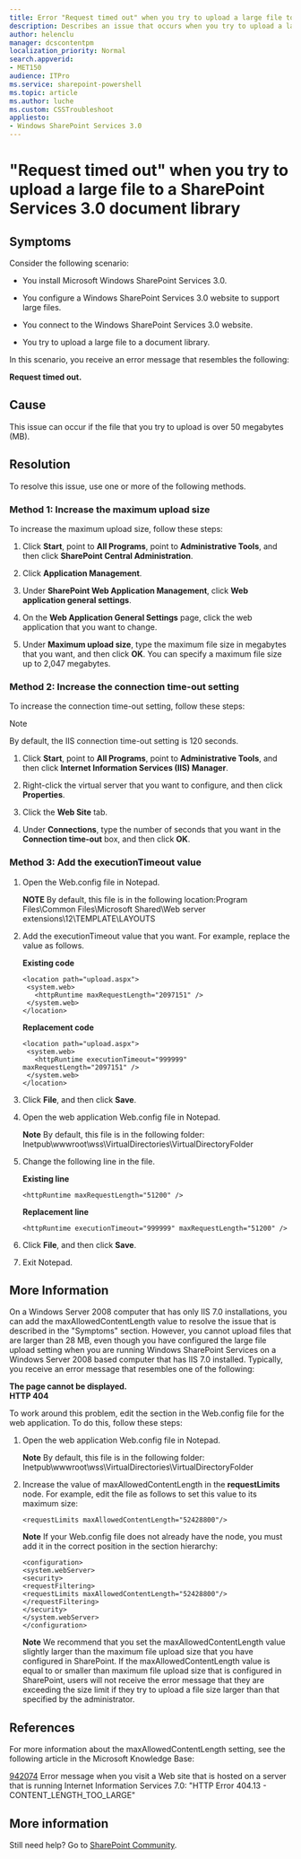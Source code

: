 ```yaml
---
title: Error "Request timed out" when you try to upload a large file to a document library on a Windows SharePoint Services 3.0 site
description: Describes an issue that occurs when you try to upload a large file to a document library on a Windows SharePoint Services 3.0 site.
author: helenclu
manager: dcscontentpm
localization_priority: Normal
search.appverid: 
- MET150
audience: ITPro
ms.service: sharepoint-powershell
ms.topic: article
ms.author: luche
ms.custom: CSSTroubleshoot
appliesto:
- Windows SharePoint Services 3.0
---
```


# "Request timed out" when you try to upload a large file to a SharePoint Services 3.0 document library

## Symptoms  

Consider the following scenario:  

- You install Microsoft Windows SharePoint Services 3.0.   

- You configure a Windows SharePoint Services 3.0 website to support large files.   

- You connect to the Windows SharePoint Services 3.0 website.   

- You try to upload a large file to a document library.     

In this scenario, you receive an error message that resembles the following:  

**Request timed out.**

## Cause  

This issue can occur if the file that you try to upload is over 50 megabytes (MB).  

## Resolution  

To resolve this issue, use one or more of the following methods. 

### Method 1: Increase the maximum upload size  

To increase the maximum upload size, follow these steps:  

1. Click **Start**, point to **All Programs**, point to **Administrative Tools**, and then click **SharePoint Central Administration**.    

2. Click **Application Management**.   

3. Under **SharePoint Web Application Management**, click **Web application general settings**.

4. On the **Web Application General Settings** page, click the web application that you want to change.  

5. Under **Maximum upload size**, type the maximum file size in megabytes that you want, and then click **OK**. You can specify a maximum file size up to 2,047 megabytes.     

### Method 2: Increase the connection time-out setting  

To increase the connection time-out setting, follow these steps:  

> [!NOTE]
> By default, the IIS connection time-out setting is 120 seconds.   

1. Click **Start**, point to **All Programs**, point to **Administrative Tools**, and then click **Internet Information Services (IIS) Manager**.   

2. Right-click the virtual server that you want to configure, and then click **Properties**.

3. Click the **Web Site** tab.    

4. Under **Connections**, type the number of seconds that you want in the **Connection time-out** box, and then click **OK**.     

### Method 3: Add the executionTimeout value  

1. Open the Web.config file in Notepad.   

   **NOTE** By default, this file is in the following location:Program Files\Common Files\Microsoft Shared\Web server extensions\12\TEMPLATE\LAYOUTS

2. Add the executionTimeout value that you want. For example, replace the value as follows.  

   **Existing code**   

   ```  
   <location path="upload.aspx">   
    <system.web>   
      <httpRuntime maxRequestLength="2097151" />   
    </system.web>   
   </location>  
   ```  

   **Replacement code**  

   ```  
   <location path="upload.aspx">   
    <system.web>   
      <httpRuntime executionTimeout="999999" maxRequestLength="2097151" />   
    </system.web>   
   </location>  
   ```  

3. Click **File**, and then click **Save**.

4. Open the web application Web.config file in Notepad.   

   **Note** By default, this file is in the following folder: Inetpub\wwwroot\wss\VirtualDirectories\VirtualDirectoryFolder    
5. Change the following line in the file.  

   **Existing line**  

   ```  
   <httpRuntime maxRequestLength="51200" />  
   ```  

   **Replacement line**

   ```  
   <httpRuntime executionTimeout="999999" maxRequestLength="51200" />  
   ```  

6. Click **File**, and then click **Save**.   

7. Exit Notepad.     

## More Information  

On a Windows Server 2008 computer that has only IIS 7.0 installations, you can add the maxAllowedContentLength value to resolve the issue that is described in the "Symptoms" section. However, you cannot upload files that are larger than 28 MB, even though you have configured the large file upload setting when you are running Windows SharePoint Services on a Windows Server 2008 based computer that has IIS 7.0 installed. Typically, you receive an error message that resembles one of the following:  

**The page cannot be displayed.**  
**HTTP 404**  

To work around this problem, edit the <configuration> section in the Web.config file for the web application. To do this, follow these steps:  

1. Open the web application Web.config file in Notepad.   

   **Note** By default, this file is in the following folder: Inetpub\wwwroot\wss\VirtualDirectories\VirtualDirectoryFolder

2. Increase the value of maxAllowedContentLength in the **requestLimits** node. For example, edit the file as follows to set this value to its maximum size: 

   ```
   <requestLimits maxAllowedContentLength="52428800"/>
   ```

   **Note** If your Web.config file does not already have the <requestLimits> node, you must add it in the correct position in the section hierarchy:  

   ```
   <configuration>  
   <system.webServer>  
   <security>  
   <requestFiltering>  
   <requestLimits maxAllowedContentLength="52428800"/>  
   </requestFiltering>  
   </security>  
   </system.webServer>  
   </configuration>
   ```

   **Note** We recommend that you set the maxAllowedContentLength value slightly larger than the maximum file upload size that you have configured in SharePoint. If the maxAllowedContentLength value is equal to or smaller than maximum file upload size that is configured in SharePoint, users will not receive the error message that they are exceeding the size limit if they try to upload a file size larger than that specified by the administrator.   

## References  

For more information about the maxAllowedContentLength setting, see the following article in the Microsoft Knowledge Base:  

[942074](https://support.microsoft.com/help/942074) Error message when you visit a Web site that is hosted on a server that is running Internet Information Services 7.0: "HTTP Error 404.13 - CONTENT_LENGTH_TOO_LARGE"

## More information

Still need help? Go to [SharePoint Community](https://techcommunity.microsoft.com/t5/sharepoint/ct-p/SharePoint).

